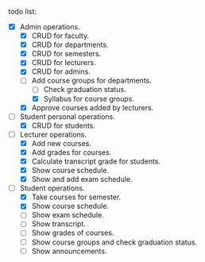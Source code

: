 todo list:

- [x] Admin operations.
  - [x] CRUD for faculty.
  - [x] CRUD for departments.
  - [x] CRUD for semesters.
  - [x] CRUD for lecturers.
  - [x] CRUD for admins.
  - [ ] Add course groups for departments.
    - [ ] Check graduation status.
    - [x] Syllabus for course groups.
  - [x] Approve courses added by lecturers.
- [ ] Student personal operations.
  - [x] CRUD for students.
- [ ] Lecturer operations.
  - [x] Add new courses.
  - [x] Add grades for courses.
  - [x] Calculate transcript grade for students.
  - [x] Show course schedule.
  - [x] Show and add exam schedule.
- [ ] Student operations.
  - [x] Take courses for semester.
  - [x] Show course schedule.
  - [ ] Show exam schedule.
  - [ ] Show transcript.
  - [ ] Show grades of courses.
  - [ ] Show course groups and check graduation status.
  - [ ] Show announcements.